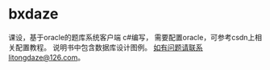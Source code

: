 # bxdaze
课设，基于oracle的题库系统客户端 c#编写，
需要配置oracle，可参考csdn上相关配置教程。
说明书中包含数据库设计图例。
如有问题请联系litongdaze@126.com。
